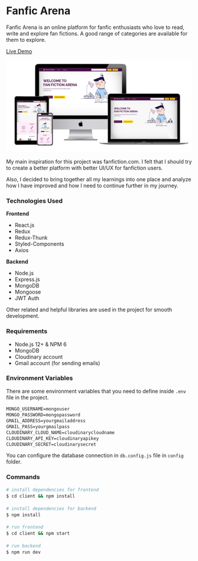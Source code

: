 # Fanfic Arena

Fanfic Arena is an online platform for fanfic enthusiasts who love to read, write and explore fan fictions. A good range of categories are available for them to explore.

[Live Demo](https://fanfic-arena.herokuapp.com/)

![fanfic arena preview](./preview.png)



My main inspiration for this project was fanfiction.com. I felt that I should try to create a better platform with better UI/UX for fanfiction users.

Also, I decided to bring together all my learnings into one place and analyze how I have improved and how I need to continue further in my journey.



### Technologies Used

**Frontend**

- React.js
- Redux
- Redux-Thunk
- Styled-Components
- Axios

**Backend**

- Node.js
- Express.js
- MongoDB
- Mongoose
- JWT Auth

Other related and helpful libraries are used in the project for smooth development.



### Requirements

- Node.js 12+ & NPM 6
- MongoDB
- Cloudinary account
- Gmail account (for sending emails)



### Environment Variables

There are some environment variables that you need to define inside `.env` file in the project.

```
MONGO_USERNAME=mongouser
MONGO_PASSWORD=mongopassword
GMAIL_ADDRESS=yourgmailaddress
GMAIL_PASS=yourgmailpass
CLOUDINARY_CLOUD_NAME=cloudinarycloudname
CLOUDINARY_API_KEY=cloudinaryapikey
CLOUDINARY_SECRET=cloudinarysecret
```

You can configure the database connection in `db.config.js` file in `config` folder.



### Commands

```bash
# install dependencies for frontend
$ cd client && npm install

# install dependencies for backend
$ npm install

# run frontend
$ cd client && npm start

# run backend 
$ npm run dev
```



